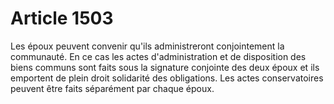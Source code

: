 # Article 1503

Les époux peuvent convenir qu'ils administreront conjointement la communauté.   En ce cas les actes d'administration et de disposition des biens communs sont faits sous la signature conjointe des deux époux et ils emportent de plein droit solidarité des obligations.   Les actes conservatoires peuvent être faits séparément par chaque époux.